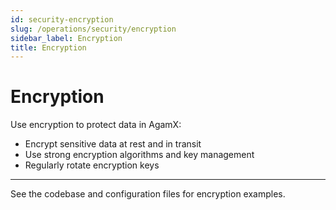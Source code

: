 ```yaml
---
id: security-encryption
slug: /operations/security/encryption
sidebar_label: Encryption
title: Encryption
---
```


# Encryption

Use encryption to protect data in AgamX:

- Encrypt sensitive data at rest and in transit
- Use strong encryption algorithms and key management
- Regularly rotate encryption keys

---

See the codebase and configuration files for encryption examples. 